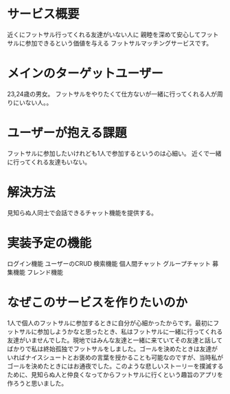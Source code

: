 # サービス概要

近くにフットサル行ってくれる友達がいない人に
親睦を深めて安心してフットサルに参加できるという価値を与える
フットサルマッチングサービスです。

# メインのターゲットユーザー

23,24歳の男女。
フットサルをやりたくて仕方ないが一緒に行ってくれる人が周りにいない人。。

# ユーザーが抱える課題

フットサルに参加したいけれども1人で参加するというのは心細い。
近くで一緒に行ってくれる友達もいない。

# 解決方法

見知らぬ人同士で会話できるチャット機能を提供する。

# 実装予定の機能

ログイン機能
ユーザーのCRUD
検索機能
個人間チャット
グループチャット
募集機能
フレンド機能

# なぜこのサービスを作りたいのか

1人で個人のフットサルに参加するときに自分が心細かったからです。最初にフットサルに参加しようかなと思ったとき、私はフットサルに一緒に行ってくれる友達がいませんでした。現地ではみんな友達と一緒に来ていてその友達と話してばかりで私は終始孤独でフットサルをしました。ゴールを決めたときは友達がいればナイスシュートとお褒めの言葉を授かることも可能なのですが、当時私がゴールを決めたときにはお通夜でした。このような悲しいストーリーを撲滅するために、見知らぬ人と仲良くなってからフットサルに行くという趣旨のアプリを作ろうと思いました。